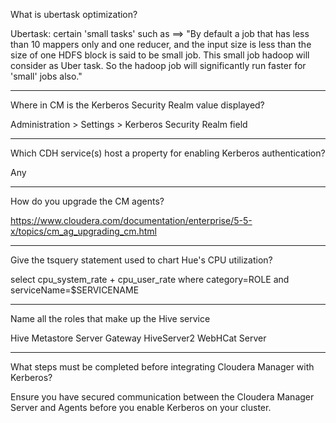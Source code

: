 What is ubertask optimization?

Ubertask: certain 'small tasks' such as ==> 
"By default a job that has less than 10 mappers only and one reducer, and the input size is less than the size of one HDFS block is said to be small job. 
This small job hadoop will consider as Uber task. So the hadoop job will significantly run faster for 'small' jobs also."

-----------------------------------------------------------------------------

Where in CM is the Kerberos Security Realm value displayed?

Administration > Settings > Kerberos Security Realm field

-----------------------------------------------------------------------------

Which CDH service(s) host a property for enabling Kerberos authentication?

Any

-----------------------------------------------------------------------------

How do you upgrade the CM agents?

https://www.cloudera.com/documentation/enterprise/5-5-x/topics/cm_ag_upgrading_cm.html


----------------------------------------------------------------------------
Give the tsquery statement used to chart Hue's CPU utilization?

select cpu_system_rate + cpu_user_rate where category=ROLE and serviceName=$SERVICENAME

-----------------------------------------------------------------------------

Name all the roles that make up the Hive service

Hive Metastore Server
Gateway
HiveServer2
WebHCat Server 

-----------------------------------------------------------------------------

What steps must be completed before integrating Cloudera Manager with Kerberos?

Ensure you have secured communication between the Cloudera Manager Server and Agents before you enable Kerberos on your cluster. 
